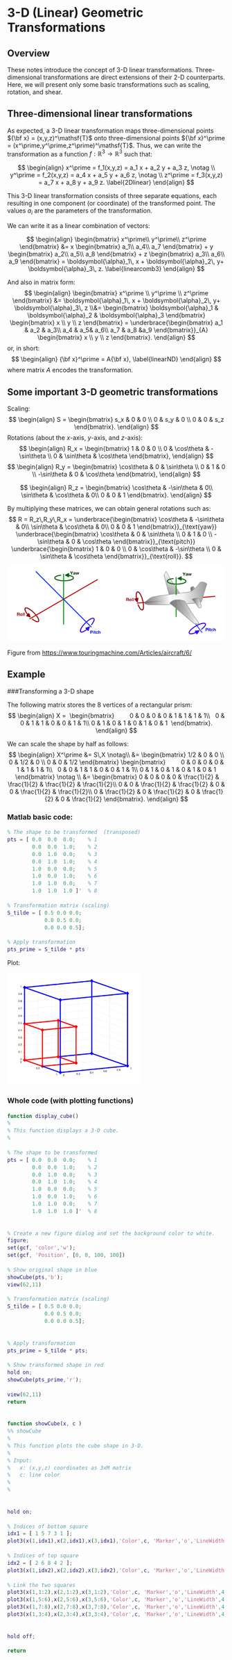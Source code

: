 # 3-D (Linear) Geometric Transformations



## Overview

These notes introduce the concept of 3-D linear transformations. Three-dimensional transformations are direct extensions of their 2-D counterparts. Here, we will present only some basic transformations such as scaling, rotation, and shear.  

## Three-dimensional linear transformations 

As expected, a 3-D linear transformation maps three-dimensional points ${\bf x} = (x,y,z)^\mathsf{T}$ onto three-dimensional points ${\bf x}^\prime = (x^\prime,y^\prime,z^\prime)^\mathsf{T}$. Thus, we can write the transformation as a function $f:\mathbb{R}^3 \rightarrow \mathbb{R}^3$ such that:

$$
\begin{align}
		x^\prime = f_1(x,y,z) = a_1 x + a_2 y + a_3 z, \notag \\
		y^\prime = f_2(x,y,z) = a_4 x + a_5 y + a_6 z, \notag \\
		z^\prime = f_3(x,y,z) = a_7 x + a_8 y + a_9 z.
		\label{2Dlinear}
\end{align}
$$

This 3-D linear transformation consists of three separate equations, each resulting in one component (or coordinate) of the transformed point. The values $a_i$ are the parameters of the transformation. 

We can write it as a linear combination of vectors: 

$$
\begin{align}
	\begin{bmatrix}
		x^\prime\\
		y^\prime\\
		z^\prime 
	\end{bmatrix}
  &= x
	\begin{bmatrix}
		a_1\\
		a_4\\
		a_7	
	\end{bmatrix}
	+ y
	\begin{bmatrix}
		a_2\\
		a_5\\
		a_8		
	\end{bmatrix}
	+ z
	\begin{bmatrix}
		a_3\\
		a_6\\
		a_9		
	\end{bmatrix} 
	= \boldsymbol{\alpha}_1\, x + \boldsymbol{\alpha}_2\, y+ \boldsymbol{\alpha}_3\, z. 
		\label{linearcomb3}
\end{align}
$$

And also in matrix form:
$$
\begin{align}
    \begin{bmatrix}    x^\prime \\    y^\prime \\       z^\prime   \end{bmatrix}   
    &=		\boldsymbol{\alpha}_1\, x + \boldsymbol{\alpha}_2\, y+ \boldsymbol{\alpha}_3\, z 
		\\&=
		\begin{bmatrix}
		\boldsymbol{\alpha}_1 & \boldsymbol{\alpha}_2 & \boldsymbol{\alpha}_3
	\end{bmatrix}	
	\begin{bmatrix}
		x \\
		y \\
		z
	\end{bmatrix}	 	
	=
	\underbrace{\begin{bmatrix}
		a_1 & a_2 & a_3\\
		a_4 & a_5& a_6\\
		a_7 & a_8 &a_9		
	\end{bmatrix}}_{A}
	\begin{bmatrix}
		x \\
		y \\
		z
	\end{bmatrix}.	
\end{align}
$$
or, in short:
$$
\begin{align}
	{\bf x}^\prime = A{\bf x},
	\label{linearND}
\end{align}
$$
where matrix $A$ encodes the transformation.

## Some important 3-D geometric transformations 

Scaling:
$$
\begin{align}
	S = 
	\begin{bmatrix}
		s_x & 0 & 0 \\
		0 & s_y & 0 \\
		0 &   0 & s_z
	\end{bmatrix}. 
\end{align}
$$
Rotations (about the $x$-axis, $y$-axis, and $z$-axis):
$$
\begin{align}
	R_x = 
	\begin{bmatrix}
	    1 &           0 &           0 \\
		  0 &  \cos\theta & -\sin\theta \\
		  0 &  \sin\theta &  \cos\theta 
	\end{bmatrix},
\end{align}
$$
$$
\begin{align}
	R_y = 
	\begin{bmatrix}
	    \cos\theta &           0 &  \sin\theta \\
		  0          &           1 &           0 \\
		 -\sin\theta &           0 &  \cos\theta 
	\end{bmatrix},
\end{align}
$$

$$
\begin{align}
	R_z = 
	\begin{bmatrix}
		  \cos\theta & -\sin\theta & 0\\
		  \sin\theta &  \cos\theta & 0\\
	             0 &           0 & 1
	\end{bmatrix}.
\end{align}
$$

By multiplying these matrices, we can obtain general rotations such as: 
$$
R = R_z\,R_y\,R_x = 
  \underbrace{\begin{bmatrix}
		  \cos\theta & -\sin\theta & 0\\
		  \sin\theta &  \cos\theta & 0\\
	             0 &           0 & 1
	\end{bmatrix}}_{\text{yaw}}
	\underbrace{\begin{bmatrix}
	    \cos\theta &           0 &  \sin\theta \\
		  0          &           1 &           0 \\
		 -\sin\theta &           0 &  \cos\theta 
	\end{bmatrix}}_{\text{pitch}}
 	\underbrace{\begin{bmatrix}
	    1 &           0 &           0 \\
		  0 &  \cos\theta & -\sin\theta \\
		  0 &  \sin\theta &  \cos\theta 
	\end{bmatrix}}_{\text{roll}}.
$$
![Pitch Roll and Yaw](PitchRollYaw.png)

Figure from https://www.touringmachine.com/Articles/aircraft/6/

## Example 

###Transforming a 3-D shape 

The following matrix stores the 8 vertices of a rectangular prism:
$$
\begin{align} 
  X = 
  \begin{bmatrix}      
  	0 & 0 & 0 & 0 & 1 & 1 & 1 & 1\\
  	0 & 0 & 1 & 1 & 0 & 0 & 1 & 1\\
    0 & 1 & 0 & 1 & 0 & 1 & 0 & 1
  \end{bmatrix}.   
\end{align}
$$

We can scale the shape by half as follows:
$$
\begin{align}
	X^\prime &= S\,X \notag\\
	&= 
	\begin{bmatrix}
		1/2 & 0 & 0 \\
		0 & 1/2 & 0 \\
		0 &   0 & 1/2
	\end{bmatrix} 
  \begin{bmatrix}      
  	0 & 0 & 0 & 0 & 1 & 1 & 1 & 1\\
  	0 & 0 & 1 & 1 & 0 & 0 & 1 & 1\\
    0 & 1 & 0 & 1 & 0 & 1 & 0 & 1
  \end{bmatrix}   
\notag \\
	&=
\begin{bmatrix}
0 & 0 & 0 & 0 & \frac{1}{2} & \frac{1}{2} & \frac{1}{2} & \frac{1}{2}\\ 0 & 0 & \frac{1}{2} & \frac{1}{2} & 0 & 0 & \frac{1}{2} & \frac{1}{2}\\ 0 & \frac{1}{2} & 0 & \frac{1}{2} & 0 & \frac{1}{2} & 0 & \frac{1}{2}
\end{bmatrix}.
\end{align}
$$

### Matlab basic code:

```matlab
% The shape to be transformed  (transposed)
pts = [ 0.0  0.0  0.0;    % 1
        0.0  0.0  1.0;    % 2
        0.0  1.0  0.0;    % 3
        0.0  1.0  1.0;    % 4
        1.0  0.0  0.0;    % 5
        1.0  0.0  1.0;    % 6
        1.0  1.0  0.0;    % 7
        1.0  1.0  1.0 ]'  % 8 
    
% Transformation matrix (scaling)
S_tilde = [ 0.5 0.0 0.0;
            0.0 0.5 0.0;
            0.0 0.0 0.5];     
        
% Apply transformation 
pts_prime = S_tilde * pts
```

Plot: 

<img src="plot.png" alt="plot" style="zoom:30%;" />

### Whole code (with plotting functions)

```matlab
function display_cube()
%
% This function displays a 3-D cube. 
%

% The shape to be transformed  
pts = [ 0.0  0.0  0.0;    % 1
        0.0  0.0  1.0;    % 2
        0.0  1.0  0.0;    % 3
        0.0  1.0  1.0;    % 4
        1.0  0.0  0.0;    % 5
        1.0  0.0  1.0;    % 6
        1.0  1.0  0.0;    % 7
        1.0  1.0  1.0 ]'  % 8 

    
% Create a new figure dialog and set the background color to white.      
figure; 
set(gcf, 'color','w');     
set(gcf, 'Position', [0, 0, 100, 100])
    
% Show original shape in blue
showCube(pts,'b');  
view(62,11)  

% Transformation matrix (scaling)
S_tilde = [ 0.5 0.0 0.0;
            0.0 0.5 0.0;
            0.0 0.0 0.5]; 


% Apply transformation 
pts_prime = S_tilde * pts; 

% Show transformed shape in red
hold on;
showCube(pts_prime,'r');   

view(62,11)  
return 


function showCube(x, c )  
%% showCube 
%
% This function plots the cube shape in 3-D. 
%
% Input: 
%   x: (x,y,z) coordinates as 3xM matrix 
%   c: line color 
%
%


hold on;
    
% Indices of bottom square  
idx1 = [ 1 5 7 3 1 ];   
plot3(x(1,idx1),x(2,idx1),x(3,idx1),'Color',c, 'Marker','o','LineWidth',4);
  
% Indices of top square
idx2 = [ 2 6 8 4 2 ];   
plot3(x(1,idx2),x(2,idx2),x(3,idx2),'Color',c, 'Marker','o','LineWidth',4);
 
% Link the two squares
plot3(x(1,1:2),x(2,1:2),x(3,1:2),'Color',c, 'Marker','o','LineWidth',4, 'MarkerSize', 8, 'MarkerFaceColor','r');
plot3(x(1,5:6),x(2,5:6),x(3,5:6),'Color',c, 'Marker','o','LineWidth',4, 'MarkerSize', 8, 'MarkerFaceColor','r');
plot3(x(1,7:8),x(2,7:8),x(3,7:8),'Color',c, 'Marker','o','LineWidth',4, 'MarkerSize', 8, 'MarkerFaceColor','r');
plot3(x(1,3:4),x(2,3:4),x(3,3:4),'Color',c, 'Marker','o','LineWidth',4, 'MarkerSize', 8, 'MarkerFaceColor','r');


hold off; 

return 
```

